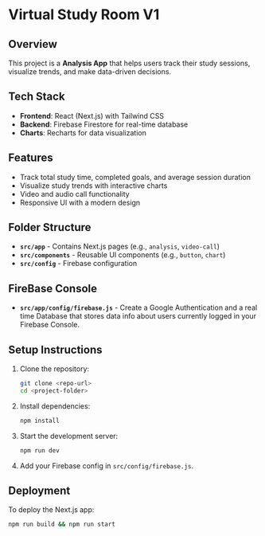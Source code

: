 # Virtual Study Room V1

## Overview
This project is a **Analysis App** that helps users track their study sessions, visualize trends, and make data-driven decisions.

## Tech Stack
- **Frontend**: React (Next.js) with Tailwind CSS
- **Backend**: Firebase Firestore for real-time database
- **Charts**: Recharts for data visualization

## Features
- Track total study time, completed goals, and average session duration
- Visualize study trends with interactive charts
- Video and audio call functionality
- Responsive UI with a modern design

## Folder Structure
- **`src/app`** - Contains Next.js pages (e.g., `analysis`, `video-call`)
- **`src/components`** - Reusable UI components (e.g., `button`, `chart`)
- **`src/config`** - Firebase configuration

## FireBase Console
- **`src/app/config/firebase.js`**  - Create a Google Authentication and a real time Database that stores data info about users currently logged in your Firebase Console.

## Setup Instructions
1. Clone the repository:
   ```sh
   git clone <repo-url>
   cd <project-folder>
   ```
2. Install dependencies:
   ```sh
   npm install
   ```
3. Start the development server:
   ```sh
   npm run dev
   ```
4. Add your Firebase config in `src/config/firebase.js`.

## Deployment
To deploy the Next.js app:
```sh
npm run build && npm run start
```

